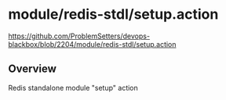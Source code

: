 # module/redis-stdl/setup.action

https://github.com/ProblemSetters/devops-blackbox/blob/2204/module/redis-stdl/setup.action

## Overview

Redis standalone module "setup" action


